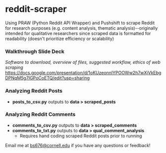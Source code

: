 # reddit-scraper
Using PRAW (Python Reddit API Wrapper) and Pushshift to scrape Reddit for research purposes (e.g. content analysis, thematic analysis)--originally intended for qualitative researchers since scraped data is formatted for readability (doesn't prioritize efficiency or scalability)

### Walkthrough Slide Deck 
*Software to download, overview of files, suggested workflow, ethics of web scraping* 
https://docs.google.com/presentation/d/1oKUzeonnlYPOOWw2h7wXjVkEbgDPNqM5g7IGPoCoETQ/edit?usp=sharing 

### Analyzing Reddit Posts
- **posts_to_csv.py** outputs to **data > scraped_posts** 

### Analyzing Reddit Comments
- **comments_to_csv.py** outputs to **data > scraped_comments**
- **comments_to_txt.py** outputs to **data > qual_comment_analysis** 
  - Requires hand coding scraped Reddit posts prior to running

Email me at bs676@cornell.edu if you have any questions or feedback!
